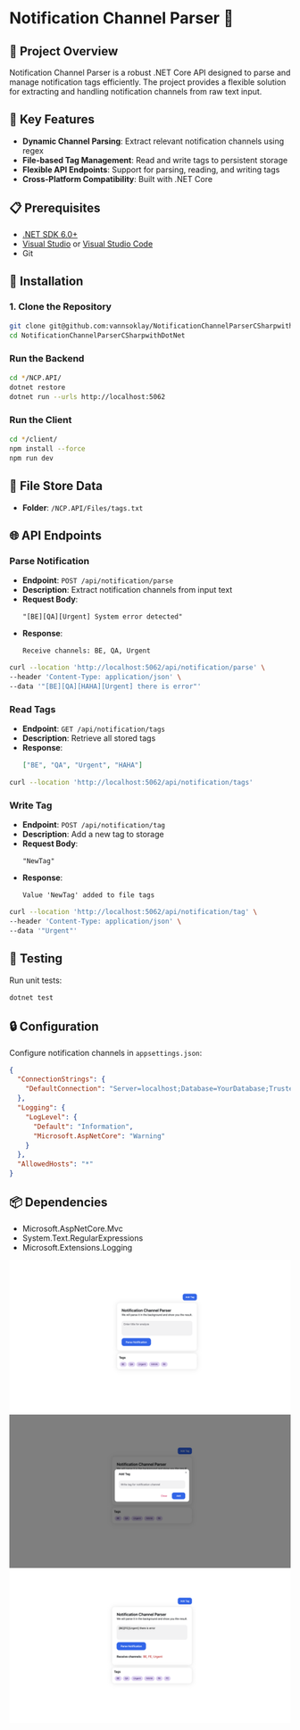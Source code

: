 # Notification Channel Parser 📡

## 🌟 Project Overview

Notification Channel Parser is a robust .NET Core API designed to parse and manage notification tags efficiently. The project provides a flexible solution for extracting and handling notification channels from raw text input.

## 🚀 Key Features

- **Dynamic Channel Parsing**: Extract relevant notification channels using regex
- **File-based Tag Management**: Read and write tags to persistent storage
- **Flexible API Endpoints**: Support for parsing, reading, and writing tags
- **Cross-Platform Compatibility**: Built with .NET Core

## 📋 Prerequisites

- [.NET SDK 6.0+](https://dotnet.microsoft.com/download)
- [Visual Studio](https://visualstudio.microsoft.com/) or [Visual Studio Code](https://code.visualstudio.com/)
- Git

## 🔧 Installation

### 1. Clone the Repository

```bash
git clone git@github.com:vannsoklay/NotificationChannelParserCSharpwithDotNet.git
cd NotificationChannelParserCSharpwithDotNet
```

### Run the Backend

```bash
cd */NCP.API/
dotnet restore
dotnet run --urls http://localhost:5062
```

### Run the Client

```bash
cd */client/
npm install --force
npm run dev
```

## 💾 File Store Data
- **Folder**: `/NCP.API/Files/tags.txt`


## 🌐 API Endpoints

### Parse Notification

- **Endpoint**: `POST /api/notification/parse`
- **Description**: Extract notification channels from input text
- **Request Body**: 
  ```
  "[BE][QA][Urgent] System error detected"
  ```
- **Response**:
  ```
  Receive channels: BE, QA, Urgent
  ```
```bash
curl --location 'http://localhost:5062/api/notification/parse' \
--header 'Content-Type: application/json' \
--data '"[BE][QA][HAHA][Urgent] there is error"'
```

### Read Tags

- **Endpoint**: `GET /api/notification/tags`
- **Description**: Retrieve all stored tags
- **Response**:
  ```json
  ["BE", "QA", "Urgent", "HAHA"]
  ```

```bash
curl --location 'http://localhost:5062/api/notification/tags'
```

### Write Tag

- **Endpoint**: `POST /api/notification/tag`
- **Description**: Add a new tag to storage
- **Request Body**: 
  ```
  "NewTag"
  ```
- **Response**:
  ```
  Value 'NewTag' added to file tags
  ```
```bash
curl --location 'http://localhost:5062/api/notification/tag' \
--header 'Content-Type: application/json' \
--data '"Urgent"'
```

## 🧪 Testing

Run unit tests:
```bash
dotnet test
```

## 🔒 Configuration

Configure notification channels in `appsettings.json`:
```json
{
  "ConnectionStrings": {
    "DefaultConnection": "Server=localhost;Database=YourDatabase;Trusted_Connection=True;MultipleActiveResultSets=true"
  },
  "Logging": {
    "LogLevel": {
      "Default": "Information",
      "Microsoft.AspNetCore": "Warning"
    }
  },
  "AllowedHosts": "*"
}
```

## 📦 Dependencies

- Microsoft.AspNetCore.Mvc
- System.Text.RegularExpressions
- Microsoft.Extensions.Logging

![PIC-01](./images/pic-01.png)
![PIC-02](./images/pic-02.png)
![PIC-03](./images/pic-03.png)